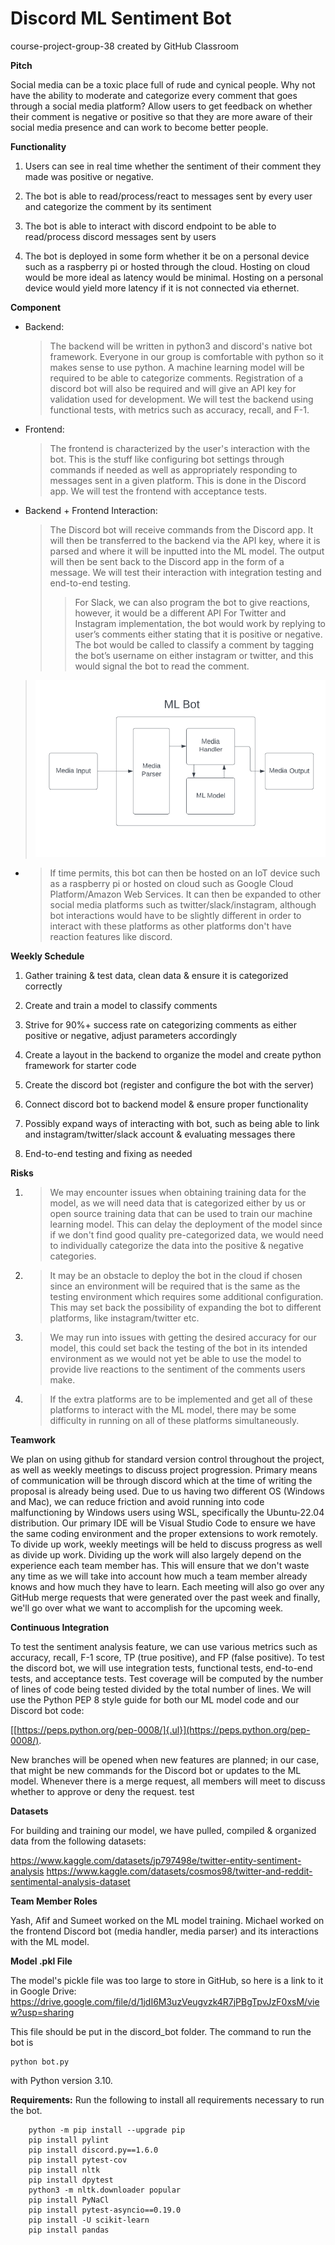 # Discord ML Sentiment Bot
course-project-group-38 created by GitHub Classroom


**Pitch**

Social media can be a toxic place full of rude and cynical people. Why
not have the ability to moderate and categorize every comment that goes
through a social media platform? Allow users to get feedback on whether
their comment is negative or positive so that they are more aware of
their social media presence and can work to become better people.

**Functionality**

1.  Users can see in real time whether the sentiment of their comment they made was positive or negative.

2.  The bot is able to read/process/react to messages sent by every user and categorize the comment by its sentiment

3.  The bot is able to interact with discord endpoint to be able to read/process discord messages sent by users

4.  The bot is deployed in some form whether it be on a personal device such as a raspberry pi or hosted through the cloud. Hosting on cloud would be more ideal as latency would be minimal. Hosting on a personal device would yield more latency if it is not connected via ethernet.

**Component**

-   Backend: 
    > The backend will be written in python3 and discord's native
    > bot framework. Everyone in our group is comfortable with python so
    > it makes sense to use python. A machine learning model will be
    > required to be able to categorize comments. Registration of a
    > discord bot will also be required and will give an API key for
    > validation used for development. We will test the backend using
    > functional tests, with metrics such as accuracy, recall, and F-1.

-   Frontend: 
    > The frontend is characterized by the user's interaction
    > with the bot. This is the stuff like configuring bot settings
    > through commands if needed as well as appropriately responding to
    > messages sent in a given platform. This is done in the Discord
    > app. We will test the frontend with acceptance tests.

-   Backend + Frontend Interaction: 
    > The Discord bot will receive commands from the Discord 
    > app. It will then be transferred to the backend
    > via the API key, where it is parsed and where it will be
    > inputted into the ML model. The output will then be sent back to
    > the Discord app in the form of a message. We will test their
    > interaction with integration testing and end-to-end testing.
    >   >For Slack, we can also program the bot to give reactions, however, it would be a different API
    >   >For Twitter and Instagram implementation, the bot would work by replying to user’s comments either stating that it is positive or negative. The bot would be called to classify a comment by tagging the bot’s username on either instagram or twitter, and this would signal the bot to read the comment.


> ![](image1.png)

-   > If time permits, this bot can then be hosted on an IoT device such
    > as a raspberry pi or hosted on cloud such as Google Cloud
    > Platform/Amazon Web Services. It can then be expanded to other
    > social media platforms such as twitter/slack/instagram, although
    > bot interactions would have to be slightly different in order to
    > interact with these platforms as other platforms don't have
    > reaction features like discord.

**Weekly Schedule**

1.  Gather training & test data, clean data & ensure it is categorized correctly

2.  Create and train a model to classify comments

3.  Strive for 90%+ success rate on categorizing comments as either positive or negative, adjust parameters accordingly

4.  Create a layout in the backend to organize the model and create python framework for starter code

5.  Create the discord bot (register and configure the bot with the server)

6.  Connect discord bot to backend model & ensure proper functionality

7.  Possibly expand ways of interacting with bot, such as being able to link and instagram/twitter/slack account & evaluating messages there

8.  End-to-end testing and fixing as needed

**Risks**

1.  > We may encounter issues when obtaining training data for the model,
    > as we will need data that is categorized either by us or open
    > source training data that can be used to train our machine
    > learning model. This can delay the deployment of the model since
    > if we don't find good quality pre-categorized data, we would need
    > to individually categorize the data into the positive & negative
    > categories.

2.  > It may be an obstacle to deploy the bot in the cloud if chosen since
    > an environment will be required that is the same as the testing
    > environment which requires some additional configuration. This may
    > set back the possibility of expanding the bot to different
    > platforms, like instagram/twitter etc.

3.  > We may run into issues with getting the desired accuracy for our
    > model, this could set back the testing of the bot in its intended
    > environment as we would not yet be able to use the model to
    > provide live reactions to the sentiment of the comments users
    > make.

4.  > If the extra platforms are to be implemented and get all of these
    > platforms to interact with the ML model, there may be some
    > difficulty in running on all of these platforms simultaneously.

**Teamwork**

We plan on using github for standard version control throughout the
project, as well as weekly meetings to discuss project progression.
Primary means of communication will be through discord which at the time
of writing the proposal is already being used. Due to us having two
different OS (Windows and Mac), we can reduce friction and avoid running
into code malfunctioning by Windows users using WSL, specifically the
Ubuntu-22.04 distribution. Our primary IDE will be Visual Studio Code to
ensure we have the same coding environment and the proper extensions to
work remotely. To divide up work, weekly meetings will be held to
discuss progress as well as divide up work. Dividing up the work will
also largely depend on the experience each team member has. This will
ensure that we don\'t waste any time as we will take into account how
much a team member already knows and how much they have to learn. Each
meeting will also go over any GitHub merge requests that were generated
over the past week and finally, we\'ll go over what we want to
accomplish for the upcoming week.

**Continuous Integration**

To test the sentiment analysis feature, we can use various metrics such
as accuracy, recall, F-1 score, TP (true positive), and FP (false
positive). To test the discord bot, we will use integration tests,
functional tests, end-to-end tests, and acceptance tests. Test coverage
will be computed by the number of lines of code being tested divided by
the total number of lines. We will use the Python PEP 8 style guide for
both our ML model code and our Discord bot code:

[[https://peps.python.org/pep-0008/]{.ul}](https://peps.python.org/pep-0008/).

New branches will be opened when new features are planned; in our case,
that might be new commands for the Discord bot or updates to the ML
model. Whenever there is a merge request, all members will meet to
discuss whether to approve or deny the request.
test 

**Datasets** 

For building and training our model, we have pulled, compiled & organized data from the following datasets:

https://www.kaggle.com/datasets/jp797498e/twitter-entity-sentiment-analysis
https://www.kaggle.com/datasets/cosmos98/twitter-and-reddit-sentimental-analysis-dataset

**Team Member Roles**

Yash, Afif and Sumeet worked on the ML model training. Michael worked on the frontend Discord bot (media handler, media parser) and its interactions with the ML model.

**Model .pkl File**

The model's pickle file was too large to store in GitHub, so here is a link to it in Google Drive: https://drive.google.com/file/d/1jdI6M3uzVeugvzk4R7jPBgTpvJzF0xsM/view?usp=sharing

This file should be put in the discord_bot folder. The command to run the bot is
```
python bot.py
```
with Python version 3.10.


**Requirements:**
Run the following to install all requirements necessary to run the bot.

        python -m pip install --upgrade pip
        pip install pylint
        pip install discord.py==1.6.0
        pip install pytest-cov
        pip install nltk
        pip install dpytest
        python3 -m nltk.downloader popular
        pip install PyNaCl
        pip install pytest-asyncio==0.19.0
        pip install -U scikit-learn
        pip install pandas